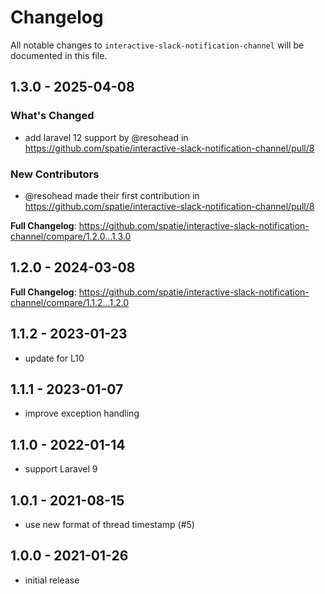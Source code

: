 # Changelog

All notable changes to `interactive-slack-notification-channel` will be documented in this file.

## 1.3.0 - 2025-04-08

### What's Changed

* add laravel 12 support by @resohead in https://github.com/spatie/interactive-slack-notification-channel/pull/8

### New Contributors

* @resohead made their first contribution in https://github.com/spatie/interactive-slack-notification-channel/pull/8

**Full Changelog**: https://github.com/spatie/interactive-slack-notification-channel/compare/1.2.0...1.3.0

## 1.2.0 - 2024-03-08

**Full Changelog**: https://github.com/spatie/interactive-slack-notification-channel/compare/1.1.2...1.2.0

## 1.1.2 - 2023-01-23

- update for L10

## 1.1.1 - 2023-01-07

- improve exception handling

## 1.1.0 - 2022-01-14

- support Laravel 9

## 1.0.1 - 2021-08-15

- use new format of thread timestamp (#5)

## 1.0.0 - 2021-01-26

- initial release
